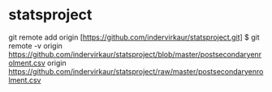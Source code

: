 # statsproject
git remote add origin [https://github.com/indervirkaur/statsproject.git]
$ git remote -v
origin https://github.com/indervirkaur/statsproject/blob/master/postsecondaryenrolment.csv
origin https://github.com/indervirkaur/statsproject/raw/master/postsecondaryenrolment.csv

